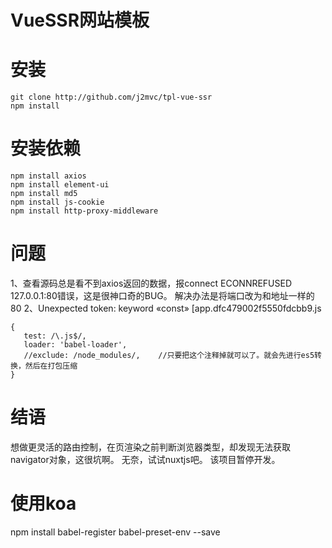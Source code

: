 # VueSSR网站模板

# 安装
```
git clone http://github.com/j2mvc/tpl-vue-ssr
npm install
```

# 安装依赖
```
npm install axios
npm install element-ui
npm install md5
npm install js-cookie
npm install http-proxy-middleware
```


# 问题
1、查看源码总是看不到axios返回的数据，报connect ECONNREFUSED 127.0.0.1:80错误，这是很神口奇的BUG。
解决办法是将端口改为和地址一样的80
2、Unexpected token: keyword «const» [app.dfc479002f5550fdcbb9.js
 ```
 {
    test: /\.js$/,
    loader: 'babel-loader',
    //exclude: /node_modules/,    //只要把这个注释掉就可以了。就会先进行es5转换，然后在打包压缩
 }
```

# 结语
想做更灵活的路由控制，在页渲染之前判断浏览器类型，却发现无法获取navigator对象，这很坑啊。
无奈，试试nuxtjs吧。
该项目暂停开发。

# 使用koa
npm install babel-register babel-preset-env --save

